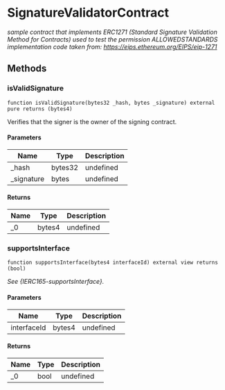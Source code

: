 # SignatureValidatorContract







*sample contract that implements ERC1271 (Standard Signature Validation Method for Contracts)  used to test the permission ALLOWEDSTANDARDS implementation code taken from: https://eips.ethereum.org/EIPS/eip-1271*

## Methods

### isValidSignature

```solidity
function isValidSignature(bytes32 _hash, bytes _signature) external pure returns (bytes4)
```

Verifies that the signer is the owner of the signing contract.



#### Parameters

| Name | Type | Description |
|---|---|---|
| _hash | bytes32 | undefined
| _signature | bytes | undefined

#### Returns

| Name | Type | Description |
|---|---|---|
| _0 | bytes4 | undefined

### supportsInterface

```solidity
function supportsInterface(bytes4 interfaceId) external view returns (bool)
```



*See {IERC165-supportsInterface}.*

#### Parameters

| Name | Type | Description |
|---|---|---|
| interfaceId | bytes4 | undefined

#### Returns

| Name | Type | Description |
|---|---|---|
| _0 | bool | undefined




